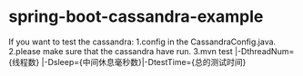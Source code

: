 # spring-boot-cassandra-example

If you want to test the cassandra:
1.config in the CassandraConfig.java.
2.please make sure that the cassandra have run.
3.mvn test |-DthreadNum={线程数} |-Dsleep={中间休息毫秒数}|-DtestTime={总的测试时间}
